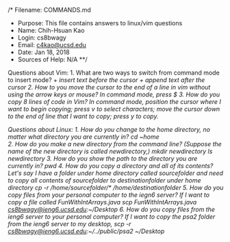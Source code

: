 
/* Filename: COMMANDS.md
 * Purpose: This file contains answers to linux/vim questions
 * Name: Chih-Hsuan Kao
 * Login: cs8bwagy
 * Email: c4kao@ucsd.edu
 * Date: Jan 18, 2018
 * Sources of Help: N/A
 **/

Questions about Vim:
    1. What are two ways to switch from command mode to insert mode?
        <Esc> + <i> insert text before the cursor
        <Esc> + <a> append text after the cursor
    2. How to you move the cursor to the end of a line in vim without using the
    arrow keys or mouse?
        In command mode, press $
    3. How do you copy 8 lines of code in Vim?
        In command mode, position the cursor where I want to begin copying;
        press v to select characters; move the cursor down to the end of line
        that I want to copy; press y to copy. 

Questions about Linux:
    1. How do you change to the home directory, no matter what directory you are
    currently in?
        cd ~home  
    2. How do you make a new directory from the command line?
        (Suppose the name of the new directory is called newdirectory,) 
        mkdir newdirectory
        ls
        newdirectory
    3. How do you show the path to the directory you are currently in?
        pwd
    4. How do you copy a directory and all of its contents?
        Let's say I have a folder under home directory 
        called sourcefolder and need to copy all
        contents of sourcefolder to destinationfolder under home directory
        cp -r /home/sourcefolder/* /home/destinationfolder
    5. How do you copy files from your personal computer to the iegn6 server?
        If I want to copy a file called FunWithIntArrays.java 
        scp FunWithIntArrays.java cs8bwagy@ieng6.ucsd.edu:~/Desktop
    6. How do you copy files from the ieng6 server to your personal computer?
        If I want to copy the psa2 folder from the ieng6 server to my desktop,
        scp -r cs8bwagy@ieng6.ucsd.edu:~/../public/psa2 ~/Desktop
